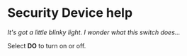 # Security Device help

*It's got a little blinky light. I wonder what this switch does...*

Select **DO** to turn on or off.

